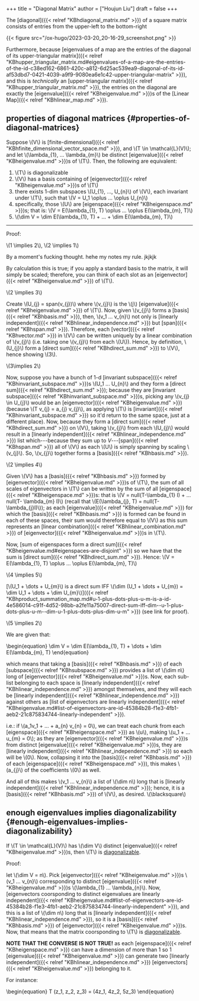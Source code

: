 +++
title = "Diagonal Matrix"
author = ["Houjun Liu"]
draft = false
+++

The [diagonal]({{< relref "KBhdiagonal_matrix.md" >}}) of a square matrix consists of entries from the upper-left to the bottom-right

{{< figure src="/ox-hugo/2023-03-20_20-16-29_screenshot.png" >}}

Furthermore, because [eigenvalues of a map are the entries of the diagonal of its upper-triangular matrix]({{< relref "KBhupper_triangular_matrix.md#eigenvalues-of-a-map-are-the-entries-of-the-id-c38ed162-6861-420c-a812-6d25ac539ea9-diagonal-of-its-id-af53dbd7-0421-4039-a9f9-9080ea6e1c42-upper-triangular-matrix" >}}), and this is _technically_ an [upper-triangular matrix]({{< relref "KBhupper_triangular_matrix.md" >}}), the entries on the diagonal are exactly the [eigenvalue]({{< relref "KBheigenvalue.md" >}})s of the [Linear Map]({{< relref "KBhlinear_map.md" >}}).


## properties of diagonal matrices {#properties-of-diagonal-matrices}

Suppose \\(V\\) is [finite-dimensional]({{< relref "KBhfinite_dimensional_vector_space.md" >}}), and \\(T \in \mathcal{L}(V)\\); and let \\(\lambda\_{1}, ... \lambda\_{m}\\) be distinct [eigenvalue]({{< relref "KBheigenvalue.md" >}})s of \\(T\\). Then, the following are equivalent:

1.  \\(T\\) is diagonalizable
2.  \\(V\\) has a basis containing of [eigenvector]({{< relref "KBheigenvalue.md" >}})s of \\(T\\)
3.  there exists 1-dim subspaces \\(U\_{1}, ..., U\_{n}\\) of \\(V\\), each invariant under \\(T\\), such that \\(V = U\_1 \oplus ... \oplus U\_{n}\\)
4.  specifically, those \\(U\\) are [eigenspace]({{< relref "KBheigenspace.md" >}})s; that is: \\(V = E(\lambda\_{1}, T) \oplus ... \oplus E(\lambda\_{m}, T)\\)
5.  \\(\dim V = \dim E(\lambda\_{1}, T) + ... + \dim E(\lambda\_{m}, T)\\)

---

Proof:

\\(1 \implies 2\\), \\(2 \implies 1\\)

By a moment's fucking thought. hehe my notes my rule. jkjkjk

By calculation this is true; if you apply a standard basis to the matrix, it will simply be scaled; therefore, you can think of each slot as an [eigenvector]({{< relref "KBheigenvalue.md" >}}) of \\(T\\).

\\(2 \implies 3\\)

Create \\(U\_{j} = span(v\_{j})\\)  where \\(v\_{j}\\) is the \\(j\\) [eigenvalue]({{< relref "KBheigenvalue.md" >}}) of \\(T\\). Now, given \\(v\_{j}\\) forms a [basis]({{< relref "KBhbasis.md" >}}), then, \\(v\_1 ... v\_{n}\\) not only is [linearly independent]({{< relref "KBhlinear_independence.md" >}}) but [span]({{< relref "KBhspan.md" >}}). Therefore, each [vector]({{< relref "KBhvector.md" >}}) in \\(V\\) can be written uniquely by a linear combination of \\(v\_{j}\\) (i.e. taking one \\(v\_{j}\\) from each \\(U\\)). Hence, by definition, \\(U\_{j}\\) form a [direct sum]({{< relref "KBhdirect_sum.md" >}}) to \\(V\\), hence showing \\(3\\).

\\(3\implies 2\\)

Now, suppose you have a bunch of 1-d [invariant subspace]({{< relref "KBhinvariant_subspace.md" >}})s \\(U\_1 ... U\_{n}\\) and they form a [direct sum]({{< relref "KBhdirect_sum.md" >}}); because they are [invariant subspace]({{< relref "KBhinvariant_subspace.md" >}})s, picking any \\(v\_{j} \in U\_{j}\\) would be an [eigenvector]({{< relref "KBheigenvalue.md" >}}) (because \\(T v\_{j} = a\_{j} v\_{j}\\), as applying \\(T\\) is [invariant]({{< relref "KBhinvariant_subspace.md" >}}) so it'd return to the same space, just at a different place). Now, because they form a [direct sum]({{< relref "KBhdirect_sum.md" >}}) on \\(V\\), taking \\(v\_{j}\\) from each \\(U\_{j}\\) would result in a [linearly independent]({{< relref "KBhlinear_independence.md" >}}) list which---because they sum up to $V$---[span]({{< relref "KBhspan.md" >}}) all of \\(V\\) as each \\(U\\) is simply spanning by scaling \\(v\_{j}\\). So, \\(v\_{j}\\) together forms a [basis]({{< relref "KBhbasis.md" >}}).

\\(2 \implies 4\\)

Given \\(V\\) has a [basis]({{< relref "KBhbasis.md" >}}) formed by [eigenvector]({{< relref "KBheigenvalue.md" >}})s of \\(T\\), the sum of all scales of eigenvectors in \\(T\\) can be written by the sum of all [eigenspace]({{< relref "KBheigenspace.md" >}})s: that is \\(V = null(T-\lambda\_{1} I) + ... null(T- \lambda\_{m} I)\\) (recall that \\(E(\lambda\_{j}, T) = null(T- \lambda\_{j}I)\\)); as each [eigenvalue]({{< relref "KBheigenvalue.md" >}}) for which the [basis]({{< relref "KBhbasis.md" >}}) is formed can be found in each of these spaces, their sum would therefore equal to \\(V\\) as this sum represents an [linear combination]({{< relref "KBhlinear_combination.md" >}}) of [eigenvector]({{< relref "KBheigenvalue.md" >}})s in \\(T\\).

Now, [sum of eigenspaces form a direct sum]({{< relref "KBheigenvalue.md#eigenspaces-are-disjoint" >}}) so we have that the sum is [direct sum]({{< relref "KBhdirect_sum.md" >}}). Hence: \\(V = E(\lambda\_{1}, T) \oplus ... \oplus E(\lambda\_{m}, T)\\)

\\(4 \implies 5\\)

[\\(U\_1 + \dots + U\_{m}\\) is a direct sum IFF \\(\dim (U\_1 + \dots + U\_{m}) = \dim U\_1 + \dots + \dim U\_{m}\\)]({{< relref "KBhproduct_summation_map.md#u-1-plus-dots-plus-u-m-is-a-id-4e586014-c91f-4d52-98bb-a2fe11a75007-direct-sum-iff-dim--u-1-plus-dots-plus-u-m--dim-u-1-plus-dots-plus-dim-u-m" >}}) (see link for proof).

\\(5 \implies 2\\)

We are given that:

\begin{equation}
\dim V = \dim E(\lambda\_{1}, T) + \dots + \dim E(\lambda\_{m}, T)
\end{equation}

which means that taking a [basis]({{< relref "KBhbasis.md" >}}) of each [subspace]({{< relref "KBhsubspace.md" >}}) provides a list of \\(\dim n\\) long of [eigenvector]({{< relref "KBheigenvalue.md" >}})s. Now, each sub-list belonging to each space is [linearly independent]({{< relref "KBhlinear_independence.md" >}}) amongst themselves, and they will each be [linearly independent]({{< relref "KBhlinear_independence.md" >}}) against others as [list of eigenvectors are linearly independent]({{< relref "KBheigenvalue.md#list-of-eigenvectors-are-id-45384b28-f1e3-4fb1-aeb2-21c875834744-linearly-independent" >}}).

i.e.: if \\(a\_1v\_1 + ... + a\_{n} v\_{n} = 0\\), we can treat each chunk from each [eigenspace]({{< relref "KBheigenspace.md" >}}) as \\(u\\), making \\(u\_1 + ... u\_{m} = 0\\); as they are [eigenvector]({{< relref "KBheigenvalue.md" >}})s from distinct [eigenvalue]({{< relref "KBheigenvalue.md" >}})s, they are [linearly independent]({{< relref "KBhlinear_independence.md" >}}) so each will be \\(0\\). Now, collapsing it into the [basis]({{< relref "KBhbasis.md" >}}) of each [eigenspace]({{< relref "KBheigenspace.md" >}}), this makes \\(a\_{j}\\) of the coefficients \\(0\\) as well.

And all of this makes \\(v\_1 ... v\_{n}\\) a list of \\(\dim n\\) long that is [linearly independent]({{< relref "KBhlinear_independence.md" >}}); hence, it is a [basis]({{< relref "KBhbasis.md" >}}) of \\(V\\), as desired. \\(\blacksquare\\)


## enough eigenvalues implies diagonalizability {#enough-eigenvalues-implies-diagonalizability}

If \\(T \in \mathcal{L}(V)\\) has \\(\dim V\\) distinct [eigenvalue]({{< relref "KBheigenvalue.md" >}})s, then \\(T\\) is [diagonalizable](#properties-of-diagonal-matrices).

Proof:

let \\(\dim V = n\\). Pick [eigenvector]({{< relref "KBheigenvalue.md" >}})s \\(v\_1 ... v\_{n}\\) corresponding to distinct [eigenvalue]({{< relref "KBheigenvalue.md" >}})s \\(\lambda\_{1} ... \lambda\_{n}\\). Now, [eigenvectors coorsponding to distinct eigenvalues are linearly independent]({{< relref "KBheigenvalue.md#list-of-eigenvectors-are-id-45384b28-f1e3-4fb1-aeb2-21c875834744-linearly-independent" >}}), and this is a list of \\(\dim n\\) long that is [linearly independent]({{< relref "KBhlinear_independence.md" >}}), so it is a [basis]({{< relref "KBhbasis.md" >}}) of [eigenvector]({{< relref "KBheigenvalue.md" >}})s. Now, that means that the matrix coorsponding to \\(T\\) is [diagonalizable](#properties-of-diagonal-matrices).

**NOTE THAT THE CONVERSE IS NOT TRUE!** as each [eigenspace]({{< relref "KBheigenspace.md" >}}) can have a dimension of more than 1 so 1 [eigenvalue]({{< relref "KBheigenvalue.md" >}}) can generate two [linearly independent]({{< relref "KBhlinear_independence.md" >}}) [eigenvectors]({{< relref "KBheigenvalue.md" >}}) belonging to it.

For instance:

\begin{equation}
T (z\_1, z\_2, z\_3) = (4z\_1, 4z\_2, 5z\_3)
\end{equation}
